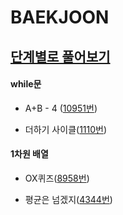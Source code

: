 # BAEKJOON

## [단계별로 풀어보기](https://www.acmicpc.net/step)

#### while문

- A+B - 4 ([10951번](problem/10951.md))

- 더하기 사이클([1110번]([1110번](problem/1110.md)))



#### 1차원 배열

- OX퀴즈([8958번](problem/8958.md))

- 평균은 넘겠지([4344번](problem/4344.md))